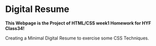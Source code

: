 # Digital Resume

**This Webpage is the Project of HTML/CSS week1 Homework for HYF Class34!**

Creating a Minimal Digital Resume to exercise some CSS Techniques.
